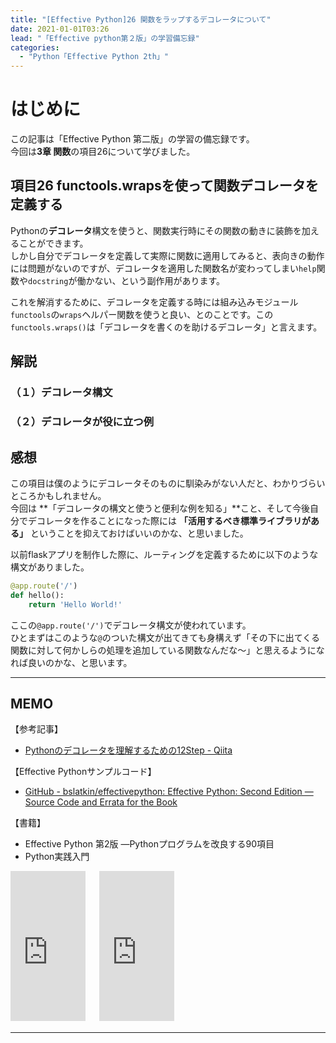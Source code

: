 ```yaml
---
title: "[Effective Python]26 関数をラップするデコレータについて"
date: 2021-01-01T03:26
lead: "「Effective python第２版」の学習備忘録"
categories:
  - "Python「Effective Python 2th」"
---
```


# はじめに
この記事は「Effective Python 第二版」の学習の備忘録です。  
今回は**3章 関数**の項目26について学びました。

## 項目26 functools.wrapsを使って関数デコレータを定義する
Pythonの**デコレータ**構文を使うと、関数実行時にその関数の動きに装飾を加えることができます。  
しかし自分でデコレータを定義して実際に関数に適用してみると、表向きの動作には問題がないのですが、デコレータを適用した関数名が変わってしまい`help`関数や`docstring`が働かない、という副作用があります。  

これを解消するために、デコレータを定義する時には組み込みモジュール`functools`の`wraps`ヘルパー関数を使うと良い、とのことです。この`functools.wraps()`は「デコレータを書くのを助けるデコレータ」と言えます。

## 解説


### （１）デコレータ構文

### （２）デコレータが役に立つ例

## 感想
この項目は僕のようにデコレータそのものに馴染みがない人だと、わかりづらいところかもしれません。  
今回は **「デコレータの構文と使うと便利な例を知る」**こと、そして今後自分でデコレータを作ることになった際には **「活用するべき標準ライブラリがある」** ということを抑えておけばいいのかな、と思いました。

以前flaskアプリを制作した際に、ルーティングを定義するために以下のような構文がありました。

```python
@app.route('/')
def hello():
    return 'Hello World!'
```

ここの`@app.route('/')`でデコレータ構文が使われています。  
ひとまずはこのような`@`のついた構文が出てきても身構えず「その下に出てくる関数に対して何かしらの処理を追加している関数なんだな〜」と思えるようになれば良いのかな、と思います。

---
## MEMO
【参考記事】
- [Pythonのデコレータを理解するための12Step - Qiita](https://qiita.com/_rdtr/items/d3bc1a8d4b7eb375c368)

【Effective Pythonサンプルコード】
- [GitHub - bslatkin/effectivepython: Effective Python: Second Edition — Source Code and Errata for the Book](https://github.com/bslatkin/effectivepython)

【書籍】
- Effective Python 第2版 ―Pythonプログラムを改良する90項目
- Python実践入門
<iframe style="width:120px;height:240px;" marginwidth="0" marginheight="0" scrolling="no" frameborder="0" src="https://rcm-fe.amazon-adsystem.com/e/cm?ref=qf_sp_asin_til&t=massasquash08-22&m=amazon&o=9&p=8&l=as1&IS1=1&detail=1&asins=4873119170&linkId=b01ad363c615cc9408dfcc360b1a85de&bc1=ffffff&amp;lt1=_top&fc1=333333&lc1=0066c0&bg1=ffffff&f=ifr"></iframe>
　
<iframe style="width:120px;height:240px;" marginwidth="0" marginheight="0" scrolling="no" frameborder="0" src="https://rcm-fe.amazon-adsystem.com/e/cm?ref=qf_sp_asin_til&t=massasquash08-22&m=amazon&o=9&p=8&l=as1&IS1=1&detail=1&asins=B0842JDVBZ&linkId=25d949cbd1c5fb4187836e2a7ab30cb3&bc1=ffffff&amp;lt1=_top&fc1=333333&lc1=0066c0&bg1=ffffff&f=ifr"></iframe>

---